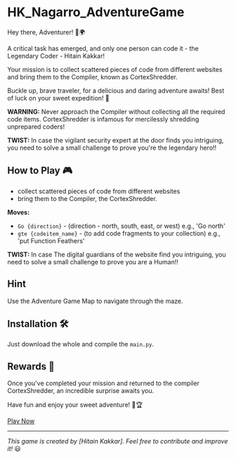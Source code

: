 # HK_Nagarro_AdventureGame

Hey there, Adventurer! 🍭🌍

A critical task has emerged, and only one person can code it - the Legendary Coder - Hitain Kakkar!

Your mission is to collect scattered pieces of code from different websites and bring them to the Compiler,
known as CortexShredder.

Buckle up, brave traveler, for a delicious and daring adventure awaits! Best of luck on your sweet expedition! 🚀

**WARNING:** Never approach the Compiler without collecting all the required code items.
CortexShredder is infamous for mercilessly shredding unprepared coders!
 
**TWIST:** In case the vigilant security expert at the door finds you intriguing, you need to solve a small challenge to prove you're the legendary hero!!

## How to Play 🎮

- collect scattered pieces of code from different websites 
- bring them to the Compiler, the CortexShredder.

**Moves:** 
- `Go {direction}` - (direction - north, south, east, or west) e.g., 'Go north'
- `gte {codeitem_name}` - (to add code fragments to your collection) e.g., 'put Function Feathers'

**TWIST:** In case The digital guardians of the website find you intriguing, you need to solve a small challenge to prove you are a Human!!

## Hint

Use the Adventure Game Map to navigate through the maze.

## Installation 🛠️

Just download the whole and compile the `main.py`.

## Rewards 🎁

Once you've completed your mission and returned to the compiler CortexShredder, an incredible surprise awaits you.

Have fun and enjoy your sweet adventure! 🍬🏆

[Play Now]((https://github.com/HitainKakkar/HK_Nagarro_AdventureGame))

---

*This game is created by [Hitain Kakkar]. Feel free to contribute and improve it!* 😃
